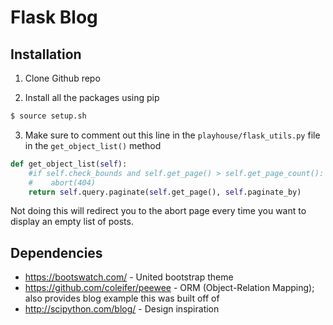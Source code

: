 # Flask Blog


## Installation
1) Clone Github repo

2) Install all the packages using pip
```sh
$ source setup.sh
```

3) Make sure to comment out this line in the `playhouse/flask_utils.py` file in the `get_object_list()` method
```py
def get_object_list(self):
    #if self.check_bounds and self.get_page() > self.get_page_count():
    #    abort(404)
    return self.query.paginate(self.get_page(), self.paginate_by)
```
Not doing this will redirect you to the abort page every time you want to display an empty list of posts.


## Dependencies
- https://bootswatch.com/ - United bootstrap theme
- https://github.com/coleifer/peewee - ORM (Object-Relation Mapping); also provides blog example this was built off of
- http://scipython.com/blog/ - Design inspiration
